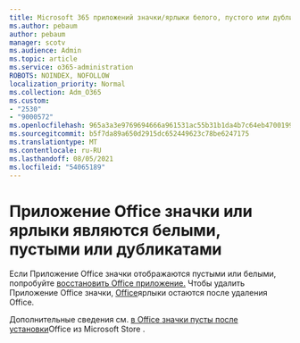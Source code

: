 ```yaml
---
title: Microsoft 365 приложений значки/ярлыки белого, пустого или дубликата
ms.author: pebaum
author: pebaum
manager: scotv
ms.audience: Admin
ms.topic: article
ms.service: o365-administration
ROBOTS: NOINDEX, NOFOLLOW
localization_priority: Normal
ms.collection: Adm_O365
ms.custom:
- "2530"
- "9000572"
ms.openlocfilehash: 965a3a3e9769694666a961531ac55b31b1da4b7c64eb4700199df8cbcf2152d7
ms.sourcegitcommit: b5f7da89a650d2915dc652449623c78be6247175
ms.translationtype: MT
ms.contentlocale: ru-RU
ms.lasthandoff: 08/05/2021
ms.locfileid: "54065189"
---
```

# <a name="office-app-icons-or-shortcuts-are-white-blank-or-duplicate"></a>Приложение Office значки или ярлыки являются белыми, пустыми или дубликатами

Если Приложение Office значки отображаются пустыми или белыми, попробуйте [восстановить Office приложение.](https://support.office.com/article/repair-an-office-application-7821d4b6-7c1d-4205-aa0e-a6b40c5bb88b) Чтобы удалить Приложение Office значки, [Office](https://support.office.com/article/office-shortcuts-remain-after-office-uninstall-cc04b8e2-6e91-4c10-94af-9359e595d565)ярлыки остаются после удаления Office.

Дополнительные сведения см. [в Office значки пусты после установки](https://support.office.com/article/office-icons-are-blank-after-installing-office-from-the-microsoft-store-7cdaebde-93d5-4873-b767-d9ddc0474d59)Office из Microsoft Store .